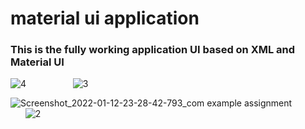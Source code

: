 # material ui application

### This is the fully working application UI based on XML and Material UI



 ![4](https://user-images.githubusercontent.com/73828505/149200194-a230bf75-9b04-4f18-862a-d735f6b35d2d.jpg) &nbsp; &nbsp; &nbsp; &nbsp; &nbsp; &nbsp; &nbsp; &nbsp; &nbsp;  ![3](https://user-images.githubusercontent.com/73828505/149200180-e06fc844-cc3a-4c7c-a6e5-1c655602b347.jpg)           
 
![Screenshot_2022-01-12-23-28-42-793_com example assignment](https://user-images.githubusercontent.com/73828505/149197529-2dd7a373-001f-4947-8d45-9174ece502d2.jpg) &nbsp; &nbsp; &nbsp; &nbsp; &nbsp; &nbsp; &nbsp; &nbsp; &nbsp; ![2](https://user-images.githubusercontent.com/73828505/149199884-cff59d36-5c5f-4459-92a0-484552124573.jpg)

